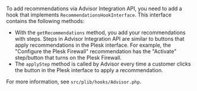 To add recommendations via Advisor Integration API, you need to add a hook that implements `RecommendationsHookInterface`.
This interface contains the following methods:

* With the `getRecommendations` method, you add your recommendations with steps. 
  Steps in Advisor Integration API are similar to buttons that apply recommendations in the Plesk interface.
  For example, the "Configure the Plesk Firewall" recommendation has the "Activate" step/button that turns on the Plesk Firewall.
* The `applyStep` method is called by Advisor every time a customer clicks the button in the Plesk interface to apply a recommendation.

For more information, see `src/plib/hooks/Advisor.php`.
